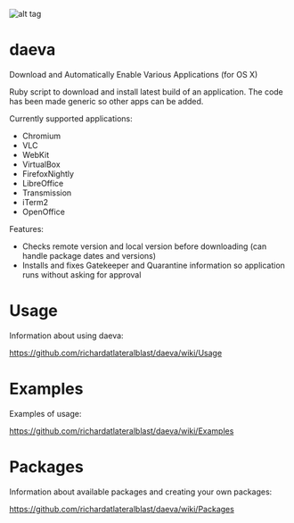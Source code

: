 ![alt tag](https://raw.githubusercontent.com/richardatlateralblast/daeva/master/Daevas.jpg)

daeva
=====

Download and Automatically Enable Various Applications (for OS X)

Ruby script to download and install latest build of an application.
The code has been made generic so other apps can be added.

Currently supported applications:

- Chromium
- VLC
- WebKit
- VirtualBox
- FirefoxNightly
- LibreOffice
- Transmission
- iTerm2
- OpenOffice

Features:

- Checks remote version and local version before downloading (can handle package dates and versions)
- Installs and fixes Gatekeeper and Quarantine information so application runs without asking for approval

Usage
=====

Information about using daeva:

https://github.com/richardatlateralblast/daeva/wiki/Usage

Examples
========

Examples of usage:

https://github.com/richardatlateralblast/daeva/wiki/Examples

Packages
========

Information about available packages and creating your own packages:

https://github.com/richardatlateralblast/daeva/wiki/Packages


